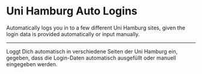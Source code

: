 # Uni Hamburg Auto Logins


Automatically logs you in to a few different Uni Hamburg sites, given the login data is provided automatically or input manually.

---

Loggt Dich automatisch in verschiedene Seiten der Uni Hamburg ein, gegeben, dass die Login-Daten automatisch ausgefüllt oder manuell eingegeben werden.

